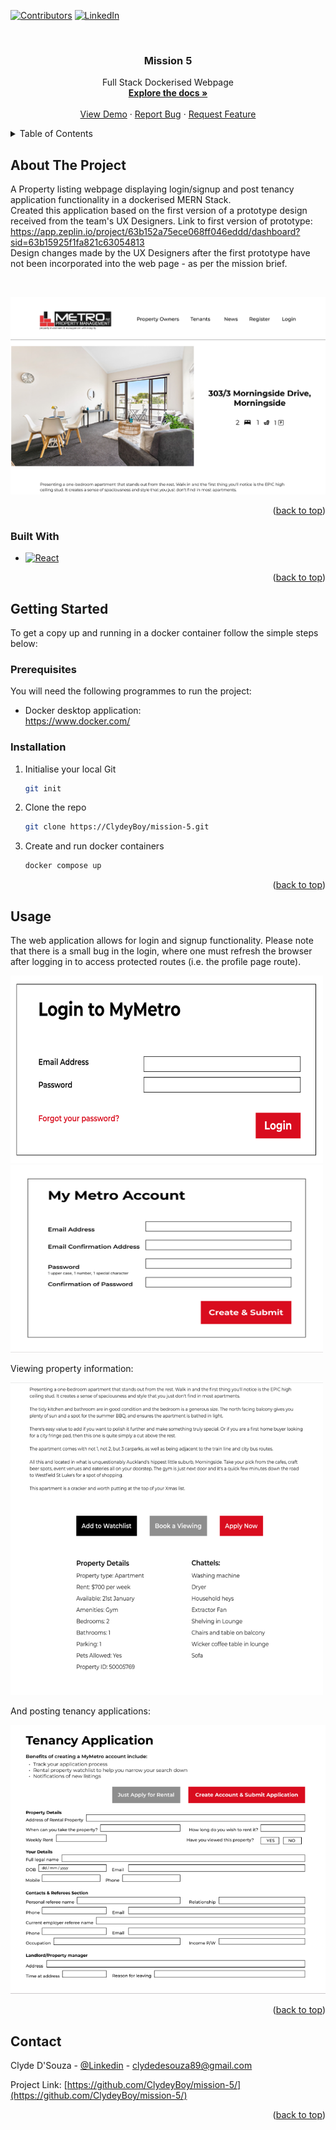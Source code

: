 
<a name="readme-top"></a>

[![Contributors][contributors-shield]][contributors-url]
[![LinkedIn][linkedin-shield]][linkedin-url]



<!-- PROJECT LOGO -->
<br />
<div align="center">

<h3 align="center">Mission 5</h3>

  <p align="center">
    Full Stack Dockerised Webpage
    <br />
    <a href="https://github.com/ClydeyBoy/mission-5"><strong>Explore the docs »</strong></a>
    <br />
    <br />
    <a href="https://github.com/ClydeyBoy/mission-5">View Demo</a>
    ·
    <a href="https://github.com/ClydeyBoy/mission-5/issues">Report Bug</a>
    ·
    <a href="https://github.com/ClydeyBoy/mission-5/issues">Request Feature</a>
  </p>
</div>



<!-- TABLE OF CONTENTS -->
<details>
  <summary>Table of Contents</summary>
  <ol>
    <li>
      <a href="#about-the-project">About The Project</a>
      <ul>
        <li><a href="#built-with">Built With</a></li>
      </ul>
    </li>
    <li>
      <a href="#getting-started">Getting Started</a>
      <ul>
        <li><a href="#prerequisites">Prerequisites</a></li>
        <li><a href="#installation">Installation</a></li>
      </ul>
    </li>
    <li><a href="#usage">Usage</a></li>
    <li><a href="#contact">Contact</a></li>
  </ol>
</details>



<!-- ABOUT THE PROJECT -->
## About The Project

A Property listing webpage displaying login/signup and post tenancy application functionality in a dockerised MERN Stack. 
<br>
Created this application based on the first version of a prototype design received from the team's UX Designers. Link to first version of prototype: https://app.zeplin.io/project/63b152a75ece068ff046eddd/dashboard?sid=63b15925f1fa821c63054813
<br>
Design changes made by the UX Designers after the first prototype have not been incorporated into the web page - as per the mission brief.


<br>

![Product Name Screen Shot][product-screenshot] 

<p align="right">(<a href="#readme-top">back to top</a>)</p>



### Built With

* [![React][React.js]][React-url]


<p align="right">(<a href="#readme-top">back to top</a>)</p>



<!-- GETTING STARTED -->
## Getting Started

To get a copy up and running in a docker container follow the simple steps below:

### Prerequisites
You will need the following programmes to run the project:

* Docker desktop application: <br>
  https://www.docker.com/

### Installation

1. Initialise your local Git
   ```sh
   git init
   ```

2. Clone the repo
   ```sh
   git clone https://ClydeyBoy/mission-5.git
   ```

3. Create and run docker containers
   ```sh
   docker compose up
   ```

<p align="right">(<a href="#readme-top">back to top</a>)</p>



<!-- USAGE EXAMPLES -->
## Usage

The web application allows for login and signup functionality.
Please note that there is a small bug in the login, where one must refresh the browser after logging in to access protected routes (i.e. the profile page route).

<img src="images/login1.png" width="500" height="300">
<img src="images/signup.png" width="500" height="300">


Viewing property information:

<img src="images/property_info.png" width="500" height="500">

And posting tenancy applications:

![Product Name Screen Shot][application-screenshot] 

<p align="right">(<a href="#readme-top">back to top</a>)</p>




<!-- CONTACT -->
## Contact

Clyde D'Souza - [@Linkedin](https://www.linkedin.com/in/clyde-d-a1a609116/) - clydedesouza89@gmail.com

Project Link: [https://github.com/ClydeyBoy/mission-5/](https://github.com/ClydeyBoy/mission-5/)

<p align="right">(<a href="#readme-top">back to top</a>)</p>







<!-- MARKDOWN LINKS & IMAGES -->
<!-- https://www.markdownguide.org/basic-syntax/#reference-style-links -->
[contributors-shield]: https://img.shields.io/github/contributors/ClydeyBoy/mission-5.svg?style=for-the-badge
[contributors-url]: https://github.com/ClydeyBoy/mission-5/graphs/contributors
[forks-shield]: https://img.shields.io/github/forks/github_username/repo_name.svg?style=for-the-badge
[forks-url]: https://github.com/ClydeyBoy/mission-5/network/members
[stars-shield]: https://img.shields.io/github/stars/github_username/repo_name.svg?style=for-the-badge
[stars-url]: https://github.com/ClydeyBoy/mission-5/stargazers
[issues-shield]: https://img.shields.io/github/issues/github_username/repo_name.svg?style=for-the-badge
[issues-url]: https://github.com/ClydeyBoy/mission-5/issues
[license-shield]: https://img.shields.io/github/license/github_username/repo_name.svg?style=for-the-badge
[license-url]: https://github.com/ClydeyBoy/mission-5/blob/master/LICENSE.txt
[linkedin-shield]: https://img.shields.io/badge/-LinkedIn-black.svg?style=for-the-badge&logo=linkedin&colorB=555
[linkedin-url]: https://linkedin.com/in/linkedin_username
[product-screenshot]: images/screenshot.png
[application-screenshot]: images/application.png
[property-info-screenshot]: images/property_info.png
[React.js]: https://img.shields.io/badge/React-20232A?style=for-the-badge&logo=react&logoColor=61DAFB
[React-url]: https://reactjs.org/
